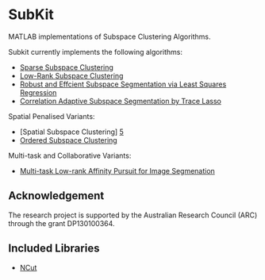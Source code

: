 SubKit
======

MATLAB implementations of Subspace Clustering Algorithms.

Subkit currently implements the following algorithms:

- [Sparse Subspace Clustering][6]
- [Low-Rank Subspace Clustering][4]
- [Robust and Effcient Subspace Segmentation via Least Squares Regression][7]
- [Correlation Adaptive Subspace Segmentation by Trace Lasso][9]

Spatial Penalised Variants:
- [Spatial Subspace Clustering] [5]
- [Ordered Subspace Clustering][3]

Multi-task and Collaborative Variants:
- [Multi-task Low-rank Affinity Pursuit for Image Segmenation][8]


## Acknowledgement

The research project is supported by the Australian Research Council (ARC) through the grant DP130100364.

## Included Libraries

- [NCut][2]

[1]: http://sjtrny.com/publications/
[2]: http://www.cis.upenn.edu/~jshi/software/
[3]: http://www.cv-foundation.org/openaccess/content_cvpr_2014/papers/Tierney_Subspace_Clustering_for_2014_CVPR_paper.pdf
[4]: http://machinelearning.wustl.edu/mlpapers/paper_files/icml2010_LiuLY10.pdf
[5]: http://sdiwc.net/digital-library/web-admin/upload-pdf/00000406.pdf
[6]: http://vision.jhu.edu/assets/SSC-CVPR09-Ehsan.pdf
[7]: http://arxiv.org/abs/1404.6736
[8]: http://research.microsoft.com/en-us/um/people/jingdw/pubs/iccv11-segmentation.pdf
[9]: http://www.cis.pku.edu.cn/faculty/vision/zlin/Publications/2013-ICCV-CASS.pdf